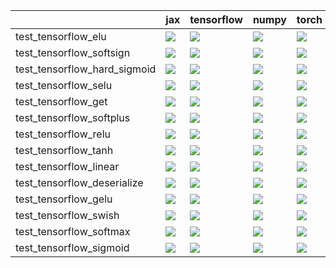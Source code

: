 |                              | jax                                                                                                                                                                                    | tensorflow                                                                                                                                                                             | numpy                                                                                                                                                                                  | torch                                                                                                                                                                                  |
|:-----------------------------|:---------------------------------------------------------------------------------------------------------------------------------------------------------------------------------------|:---------------------------------------------------------------------------------------------------------------------------------------------------------------------------------------|:---------------------------------------------------------------------------------------------------------------------------------------------------------------------------------------|:---------------------------------------------------------------------------------------------------------------------------------------------------------------------------------------|
| test_tensorflow_elu          | <a href="https://github.com/unifyai/ivy/actions/runs/3973459103/jobs/6812124311" rel="noopener noreferrer" target="_blank"><img src=https://img.shields.io/badge/-success-success></a> | <a href="https://github.com/unifyai/ivy/actions/runs/3973459103/jobs/6812124311" rel="noopener noreferrer" target="_blank"><img src=https://img.shields.io/badge/-success-success></a> | <a href="https://github.com/unifyai/ivy/actions/runs/3973459103/jobs/6812124311" rel="noopener noreferrer" target="_blank"><img src=https://img.shields.io/badge/-success-success></a> | <a href="https://github.com/unifyai/ivy/actions/runs/3973459103/jobs/6812124311" rel="noopener noreferrer" target="_blank"><img src=https://img.shields.io/badge/-success-success></a> |
| test_tensorflow_softsign     | <a href="https://github.com/unifyai/ivy/actions/runs/3973459103/jobs/6812124311" rel="noopener noreferrer" target="_blank"><img src=https://img.shields.io/badge/-success-success></a> | <a href="https://github.com/unifyai/ivy/actions/runs/3973459103/jobs/6812124311" rel="noopener noreferrer" target="_blank"><img src=https://img.shields.io/badge/-success-success></a> | <a href="https://github.com/unifyai/ivy/actions/runs/3973459103/jobs/6812124311" rel="noopener noreferrer" target="_blank"><img src=https://img.shields.io/badge/-success-success></a> | <a href="https://github.com/unifyai/ivy/actions/runs/3973459103/jobs/6812124311" rel="noopener noreferrer" target="_blank"><img src=https://img.shields.io/badge/-success-success></a> |
| test_tensorflow_hard_sigmoid | <a href="https://github.com/unifyai/ivy/actions/runs/3973459103/jobs/6812124311" rel="noopener noreferrer" target="_blank"><img src=https://img.shields.io/badge/-success-success></a> | <a href="https://github.com/unifyai/ivy/actions/runs/3973459103/jobs/6812124311" rel="noopener noreferrer" target="_blank"><img src=https://img.shields.io/badge/-success-success></a> | <a href="https://github.com/unifyai/ivy/actions/runs/3973459103/jobs/6812124311" rel="noopener noreferrer" target="_blank"><img src=https://img.shields.io/badge/-success-success></a> | <a href="https://github.com/unifyai/ivy/actions/runs/3973459103/jobs/6812124311" rel="noopener noreferrer" target="_blank"><img src=https://img.shields.io/badge/-success-success></a> |
| test_tensorflow_selu         | <a href="https://github.com/unifyai/ivy/actions/runs/3973459103/jobs/6812124311" rel="noopener noreferrer" target="_blank"><img src=https://img.shields.io/badge/-success-success></a> | <a href="https://github.com/unifyai/ivy/actions/runs/3973459103/jobs/6812124311" rel="noopener noreferrer" target="_blank"><img src=https://img.shields.io/badge/-success-success></a> | <a href="https://github.com/unifyai/ivy/actions/runs/3973459103/jobs/6812124311" rel="noopener noreferrer" target="_blank"><img src=https://img.shields.io/badge/-success-success></a> | <a href="https://github.com/unifyai/ivy/actions/runs/3973459103/jobs/6812124311" rel="noopener noreferrer" target="_blank"><img src=https://img.shields.io/badge/-success-success></a> |
| test_tensorflow_get          | <a href="https://github.com/unifyai/ivy/actions/runs/3973459103/jobs/6812124311" rel="noopener noreferrer" target="_blank"><img src=https://img.shields.io/badge/-success-success></a> | <a href="https://github.com/unifyai/ivy/actions/runs/3973459103/jobs/6812124311" rel="noopener noreferrer" target="_blank"><img src=https://img.shields.io/badge/-success-success></a> | <a href="https://github.com/unifyai/ivy/actions/runs/3973459103/jobs/6812124311" rel="noopener noreferrer" target="_blank"><img src=https://img.shields.io/badge/-success-success></a> | <a href="https://github.com/unifyai/ivy/actions/runs/3973459103/jobs/6812124311" rel="noopener noreferrer" target="_blank"><img src=https://img.shields.io/badge/-success-success></a> |
| test_tensorflow_softplus     | <a href="https://github.com/unifyai/ivy/actions/runs/3973459103/jobs/6812124311" rel="noopener noreferrer" target="_blank"><img src=https://img.shields.io/badge/-success-success></a> | <a href="https://github.com/unifyai/ivy/actions/runs/3973459103/jobs/6812124311" rel="noopener noreferrer" target="_blank"><img src=https://img.shields.io/badge/-success-success></a> | <a href="https://github.com/unifyai/ivy/actions/runs/3973459103/jobs/6812124311" rel="noopener noreferrer" target="_blank"><img src=https://img.shields.io/badge/-success-success></a> | <a href="https://github.com/unifyai/ivy/actions/runs/3973459103/jobs/6812124311" rel="noopener noreferrer" target="_blank"><img src=https://img.shields.io/badge/-success-success></a> |
| test_tensorflow_relu         | <a href="https://github.com/unifyai/ivy/actions/runs/3973459103/jobs/6812124311" rel="noopener noreferrer" target="_blank"><img src=https://img.shields.io/badge/-success-success></a> | <a href="https://github.com/unifyai/ivy/actions/runs/3973459103/jobs/6812124311" rel="noopener noreferrer" target="_blank"><img src=https://img.shields.io/badge/-success-success></a> | <a href="https://github.com/unifyai/ivy/actions/runs/3973459103/jobs/6812124311" rel="noopener noreferrer" target="_blank"><img src=https://img.shields.io/badge/-success-success></a> | <a href="https://github.com/unifyai/ivy/actions/runs/3973459103/jobs/6812124311" rel="noopener noreferrer" target="_blank"><img src=https://img.shields.io/badge/-success-success></a> |
| test_tensorflow_tanh         | <a href="https://github.com/unifyai/ivy/actions/runs/3950402707/jobs/6762879881" rel="noopener noreferrer" target="_blank"><img src=https://img.shields.io/badge/-success-success></a> | <a href="https://github.com/unifyai/ivy/actions/runs/3950402707/jobs/6762879881" rel="noopener noreferrer" target="_blank"><img src=https://img.shields.io/badge/-success-success></a> | <a href="https://github.com/unifyai/ivy/actions/runs/3950402707/jobs/6762879881" rel="noopener noreferrer" target="_blank"><img src=https://img.shields.io/badge/-success-success></a> | <a href="https://github.com/unifyai/ivy/actions/runs/3950402707/jobs/6762879881" rel="noopener noreferrer" target="_blank"><img src=https://img.shields.io/badge/-success-success></a> |
| test_tensorflow_linear       | <a href="https://github.com/unifyai/ivy/actions/runs/3973459103/jobs/6812124311" rel="noopener noreferrer" target="_blank"><img src=https://img.shields.io/badge/-success-success></a> | <a href="https://github.com/unifyai/ivy/actions/runs/3973459103/jobs/6812124311" rel="noopener noreferrer" target="_blank"><img src=https://img.shields.io/badge/-success-success></a> | <a href="https://github.com/unifyai/ivy/actions/runs/3973459103/jobs/6812124311" rel="noopener noreferrer" target="_blank"><img src=https://img.shields.io/badge/-success-success></a> | <a href="https://github.com/unifyai/ivy/actions/runs/3973459103/jobs/6812124311" rel="noopener noreferrer" target="_blank"><img src=https://img.shields.io/badge/-success-success></a> |
| test_tensorflow_deserialize  | <a href="https://github.com/unifyai/ivy/actions/runs/3973459103/jobs/6812124311" rel="noopener noreferrer" target="_blank"><img src=https://img.shields.io/badge/-success-success></a> | <a href="https://github.com/unifyai/ivy/actions/runs/3973459103/jobs/6812124311" rel="noopener noreferrer" target="_blank"><img src=https://img.shields.io/badge/-success-success></a> | <a href="https://github.com/unifyai/ivy/actions/runs/3973459103/jobs/6812124311" rel="noopener noreferrer" target="_blank"><img src=https://img.shields.io/badge/-success-success></a> | <a href="https://github.com/unifyai/ivy/actions/runs/3973459103/jobs/6812124311" rel="noopener noreferrer" target="_blank"><img src=https://img.shields.io/badge/-success-success></a> |
| test_tensorflow_gelu         | <a href="https://github.com/unifyai/ivy/actions/runs/3973459103/jobs/6812124311" rel="noopener noreferrer" target="_blank"><img src=https://img.shields.io/badge/-failure-red></a>     | <a href="https://github.com/unifyai/ivy/actions/runs/3973459103/jobs/6812124311" rel="noopener noreferrer" target="_blank"><img src=https://img.shields.io/badge/-success-success></a> | <a href="https://github.com/unifyai/ivy/actions/runs/3973459103/jobs/6812124311" rel="noopener noreferrer" target="_blank"><img src=https://img.shields.io/badge/-success-success></a> | <a href="https://github.com/unifyai/ivy/actions/runs/3973459103/jobs/6812124311" rel="noopener noreferrer" target="_blank"><img src=https://img.shields.io/badge/-success-success></a> |
| test_tensorflow_swish        | <a href="https://github.com/unifyai/ivy/actions/runs/3973459103/jobs/6812124311" rel="noopener noreferrer" target="_blank"><img src=https://img.shields.io/badge/-success-success></a> | <a href="https://github.com/unifyai/ivy/actions/runs/3973459103/jobs/6812124311" rel="noopener noreferrer" target="_blank"><img src=https://img.shields.io/badge/-success-success></a> | <a href="https://github.com/unifyai/ivy/actions/runs/3973459103/jobs/6812124311" rel="noopener noreferrer" target="_blank"><img src=https://img.shields.io/badge/-success-success></a> | <a href="https://github.com/unifyai/ivy/actions/runs/3950402707/jobs/6762879881" rel="noopener noreferrer" target="_blank"><img src=https://img.shields.io/badge/-success-success></a> |
| test_tensorflow_softmax      | <a href="https://github.com/unifyai/ivy/actions/runs/3973459103/jobs/6812124311" rel="noopener noreferrer" target="_blank"><img src=https://img.shields.io/badge/-success-success></a> | <a href="https://github.com/unifyai/ivy/actions/runs/3973459103/jobs/6812124311" rel="noopener noreferrer" target="_blank"><img src=https://img.shields.io/badge/-success-success></a> | <a href="https://github.com/unifyai/ivy/actions/runs/3973459103/jobs/6812124311" rel="noopener noreferrer" target="_blank"><img src=https://img.shields.io/badge/-success-success></a> | <a href="https://github.com/unifyai/ivy/actions/runs/3973459103/jobs/6812124311" rel="noopener noreferrer" target="_blank"><img src=https://img.shields.io/badge/-success-success></a> |
| test_tensorflow_sigmoid      | <a href="https://github.com/unifyai/ivy/actions/runs/3973459103/jobs/6812124311" rel="noopener noreferrer" target="_blank"><img src=https://img.shields.io/badge/-success-success></a> | <a href="https://github.com/unifyai/ivy/actions/runs/3973459103/jobs/6812124311" rel="noopener noreferrer" target="_blank"><img src=https://img.shields.io/badge/-success-success></a> | <a href="https://github.com/unifyai/ivy/actions/runs/3973459103/jobs/6812124311" rel="noopener noreferrer" target="_blank"><img src=https://img.shields.io/badge/-success-success></a> | <a href="https://github.com/unifyai/ivy/actions/runs/3973459103/jobs/6812124311" rel="noopener noreferrer" target="_blank"><img src=https://img.shields.io/badge/-success-success></a> |